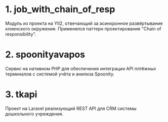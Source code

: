 # 1. job_with_chain_of_resp

Модуль из проекта на YII2, отвечающий за асинхронное развёртывание клиенского окружения. Применялся паттерн проектирования "Chain of responsibility".

# 2. spoonityavapos

Сервис на нативном PHP для обеспечения интеграции API плтёжных терминалов с системой учёта и анилиза Spoonity.

# 3. tkapi

Проект на Laravel реализующий REST API для CRM системы дошкольного учреждения.